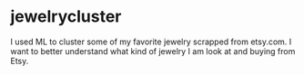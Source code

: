 # jewelrycluster

I used ML to cluster some of my favorite jewelry scrapped from etsy.com.
I want to better understand what kind of jewelry I am look at and buying from Etsy. 
